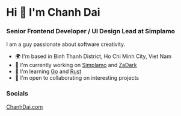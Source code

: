 # Hi 👋 I'm Chanh Dai

### Senior Frontend Developer / UI Design Lead at Simplamo

I am a guy passionate about software creativity.

* 🌍 I'm based in Binh Thanh District, Ho Chi Minh City, Viet Nam
* 🚀 I'm currently working on [Simplamo](https://simplamo.com) and [ZaDark](https://zadark.quaric.com)
* 🧠 I'm learning [Go](https://go.dev) and [Rust](https://www.rust-lang.org)
* 🤝 I'm open to collaborating on interesting projects

### Socials

[ChanhDai.com](https://chanhdai.com)
